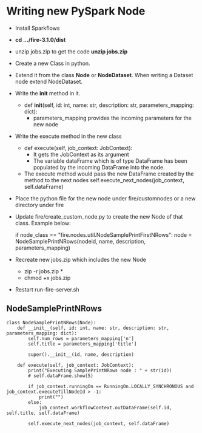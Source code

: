 # Writing new PySpark Node

- Install Sparkflows
- **cd .../fire-3.1.0/dist**
- unzip jobs.zip to get the code
    **unzip jobs.zip**

- Create a new Class in python.
- Extend it from the class **Node** or **NodeDataset**. When writing a Dataset node extend NodeDataset.

- Write the __init__ method in it.
  - def __init__(self, id: int, name: str, description: str, parameters_mapping: dict):
    - parameters_mapping provides the incoming parameters for the new node

- Write the execute method in the new class
  - def execute(self, job_context: JobContext):
    - It gets the JobContext as its argument
    - The variable dataFrame which is of type DataFrame has been populated by the incoming DataFrame into the node.
  - The execute method would pass the new DataFrame created by the method to the next nodes
    self.execute_next_nodes(job_context, self.dataFrame)

- Place the python file for the new node under fire/customnodes or a new directory under fire
- Update fire/create_custom_node.py to create the new Node of that class. Example below:

    if node_class == "fire.nodes.util.NodeSamplePrintFirstNRows":
        node = NodeSamplePrintNRows(nodeid, name, description, parameters_mapping)

- Recreate new jobs.zip which includes the new Node

    - zip -r jobs.zip *
    - chmod +x jobs.zip

- Restart run-fire-server.sh

## NodeSamplePrintNRows

```
class NodeSamplePrintNRows(Node):
    def __init__(self, id: int, name: str, description: str, parameters_mapping: dict):
        self.num_rows = parameters_mapping['n']
        self.title = parameters_mapping['title']

        super().__init__(id, name, description)

    def execute(self, job_context: JobContext):
        print("Executing SamplePrintNRows node : " + str(id))
        # self.dataFrame.show(5)

        if job_context.runningOn == RunningOn.LOCALLY_SYNCHRONOUS and job_context.executeTillNodeId > -1:
            print("")
        else:
            job_context.workflowContext.outDataFrame(self.id, self.title, self.dataFrame)

        self.execute_next_nodes(job_context, self.dataFrame)

```


